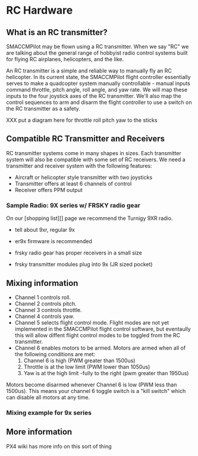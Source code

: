 # RC Hardware

## What is an RC transmitter?

SMACCMPilot may be flown using a RC transmitter.  When we say "RC" we are
talking about the general range of hobbyist radio control systems built for
flying RC airplanes, helicopters, and the like.

An RC transmitter is a simple and reliable way to manually fly an RC helicopter.
In its current state, the SMACCMPilot flight controller essentially serves to
make a quadcopter system manually controllable - manual inputs command throttle,
pitch angle, roll angle, and yaw rate. We will map these inputs to the four
joystick axes of the RC transmitter. We'll also map the control sequences to arm
and disarm the flight controller to use a switch on the RC transmitter as a
safety.

XXX put a diagram here for throttle roll pitch yaw to the sticks

## Compatible RC Transmitter and Receivers

RC transmitter systems come in many shapes in sizes. Each transmitter system
will also be compatible with some set of RC receivers. We need a transmitter and
receiver system with the following features:

* Aircraft or helicopter style transmitter with two joysticks
* Transmitter offers at least 6 channels of control
* Receiver offers PPM output

### Sample Radio: 9X series w/ FRSKY radio gear

On our [shopping list][] page we recommend the Turnigy 9XR radio.

- tell about 9xr, regular 9x
- er9x firmware is recommended

- frsky radio gear has proper receivers in a small size
- frsky transmitter modules plug into 9x (JR sized pocket)


## Mixing information

* Channel 1 controls roll.
* Channel 2 controls pitch.
* Channel 3 controls throttle.
* Channel 4 controls yaw.
* Channel 5 selects flight control mode. Flight modes are not yet implemented in
  the SMACCMPilot flight control software, but eventaully this will allow
  diffent flight control modes to be toggled from the RC transmitter.
* Channel 6 enables motors to be armed. Motors are armed when all of the
following conditions are met:
    1. Channel 6 is high (PWM greater than 1500us) 
    2. Throttle is at the low limit (PWM lower than 1050us)
    3. Yaw is at the high limit -fully to the right (pwm greater than 1950us)

Motors become disarmed whenever Channel 6 is low (PWM less than 1500us). This
means your channel 6 toggle switch is a "kill switch" which can disable all
motors at any time.

### Mixing example for 9x series

## More information

PX4 wiki has more info on this sort of thing



